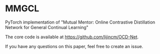 # MMGCL

PyTorch implementation of "Mutual Mentor: Online Contrastive Distillation Network for General Continual Learning"

The core code is available at https://github.com/lijincm/OCD-Net.

If you have any questions on this paper, feel free to create an issue.
